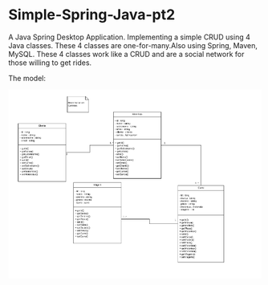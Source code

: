 # Simple-Spring-Java-pt2


A Java Spring Desktop Application. Implementing a simple CRUD using 4 Java classes. These 4 classes are one-for-many.Also using Spring, Maven, MySQL. 
These 4 classes work like a CRUD and are a social network for those willing to get rides.

The model:

<img src="https://github.com/renatogondin/Simple-Spring-Java-pt2/blob/master/um.png">
